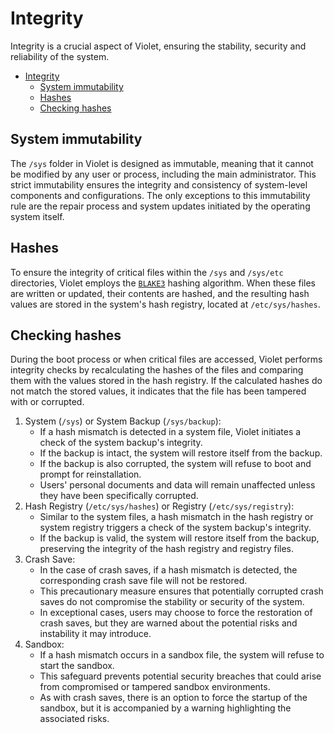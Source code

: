 # Integrity

Integrity is a crucial aspect of Violet, ensuring the stability, security
and reliability of the system.

- [Integrity](#integrity)
  - [System immutability](#system-immutability)
  - [Hashes](#hashes)
  - [Checking hashes](#checking-hashes)

## System immutability

The `/sys` folder in Violet is designed as immutable, meaning that
it cannot be modified by any user or process, including the main administrator.
This strict immutability ensures the integrity and consistency of system-level
components and configurations. The only exceptions to this immutability rule are the
repair process and system updates initiated by the operating system itself.

## Hashes

To ensure the integrity of critical files within the `/sys` and `/sys/etc` directories,
Violet employs the [`BLAKE3`](https://github.com/BLAKE3-team/BLAKE3) hashing algorithm.
When these files are written or updated, their contents are hashed, and the resulting
hash values are stored in the system's hash registry, located at `/etc/sys/hashes`.

## Checking hashes

During the boot process or when critical files are accessed, Violet performs integrity
checks by recalculating the hashes of the files and comparing them with the values stored
in the hash registry. If the calculated hashes do not match the stored values, it
indicates that the file has been tampered with or corrupted.

1. System (`/sys`) or System Backup (`/sys/backup`):
   - If a hash mismatch is detected in a system file, Violet initiates a check of the system backup's integrity.
   - If the backup is intact, the system will restore itself from the backup.
   - If the backup is also corrupted, the system will refuse to boot and prompt for reinstallation.
   - Users' personal documents and data will remain unaffected unless they have been specifically corrupted.
2. Hash Registry (`/etc/sys/hashes`) or Registry (`/etc/sys/registry`):
   - Similar to the system files, a hash mismatch in the hash registry or system registry triggers a check of the system backup's integrity.
   - If the backup is valid, the system will restore itself from the backup, preserving the integrity of the hash registry and registry files.
3. Crash Save:
   - In the case of crash saves, if a hash mismatch is detected, the corresponding crash save file will not be restored.
   - This precautionary measure ensures that potentially corrupted crash saves do not compromise the stability or security of the system.
   - In exceptional cases, users may choose to force the restoration of crash saves, but they are warned about the potential risks and instability it may introduce.
4. Sandbox:
   - If a hash mismatch occurs in a sandbox file, the system will refuse to start the sandbox.
   - This safeguard prevents potential security breaches that could arise from compromised or tampered sandbox environments.
   - As with crash saves, there is an option to force the startup of the sandbox, but it is accompanied by a warning highlighting the associated risks.
